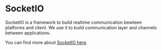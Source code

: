 # SocketIO

SocketIO is a framework to build realtime communication bewteen platforms and client. We use it to build communication layer and channels between applications.

You can find more about [SocketIO here](https://socket.io/).
